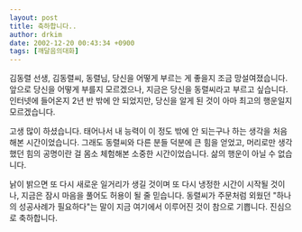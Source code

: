 ```yaml
---
layout: post
title: 축하합니다..
author: drkim
date: 2002-12-20 00:43:34 +0900
tags: [깨달음의대화]
---
```

김동렬 선생, 김동렬씨, 동렬님, 당신을 어떻게 부르는 게 좋을지 조금 망설여졌습니다. 앞으로 당신을 어떻게 부를지 모르겠으나, 지금은 당신을 동렬씨라고 부르고 싶습니다. 인터넷에 들어온지 2년 반 밖에 안 되었지만, 당신을 알게 된 것이 아마 최고의 행운일지 모르겠습니다.
  

  
고생 많이 하셨습니다. 태어나서 내 능력이 이 정도 밖에 안 되는구나 하는 생각을 처음 해본 시간이었습니다. 그래도 동렬씨와 다른 분들 덕분에 큰 힘을 얻었고, 머리로만 생각했던 힘의 공명이란 걸 몸소 체험해본 소중한 시간이었습니다. 삶의 행운이 아닐 수 없습니다.
  

  
낡이 밝으면 또 다시 새로운 일거리가 생길 것이며 또 다시 냉정한 시간이 시작될 것이나, 지금은 잠시 마음을 풀어도 허용이 될 줄 믿습니다. 동렬씨가 주문처럼 외웠던 "하나의 성공사례가 필요하다"는 말이 지금 여기에서 이루어진 것이 참으로 기쁩니다. 진심으로 축하합니다.